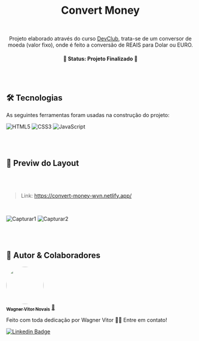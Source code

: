<h1 align="center">Convert Money</h1>

<br>

<p align="center">Projeto elaborado através do curso <a href="https://rodolfomori.com.br/devclub/">DevClub</a>, trata-se de um conversor de moeda (valor fixo), onde é feito a conversão de REAIS para Dolar ou EURO.</p>
<h4 align="center"> 
	🚧 Status: Projeto Finalizado  🚧
</h4>

<br>
<br>

## 🛠 Tecnologias

As seguintes ferramentas foram usadas na construção do projeto:

![HTML5](https://img.shields.io/badge/html5-%23E34F26.svg?style=for-the-badge&logo=html5&logoColor=white)
![CSS3](https://img.shields.io/badge/css3-%231572B6.svg?style=for-the-badge&logo=css3&logoColor=white)
![JavaScript](https://img.shields.io/badge/javascript-%23323330.svg?style=for-the-badge&logo=javascript&logoColor=%23F7DF1E)

<br>
<br>

## 🎨 Previw do Layout

<br>
<br>

>Link: https://convert-money-wvn.netlify.app/

<br>

![Capturar1](https://user-images.githubusercontent.com/89936463/159054533-d07d0a47-9af5-428c-9491-c66cd3dde167.PNG)
![Capturar2](https://user-images.githubusercontent.com/89936463/159054557-2ada22a3-5297-4821-9de0-ea653391ad09.PNG)

<br>
<br>


## 🤝 Autor & Colaboradores

<a href="https://www.linkedin.com/in/wagner-vitor-novais">
 <img style="border-radius: 50%;" src="https://avatars.githubusercontent.com/u/89936463?s=400&u=e299a61a15d52f1558fb44bd041f81fcbaa06b41&v=4" width="100px;" alt=""/>
 <br />
 <sub><b>Wagner Vitor Novais</b></sub></a> <a href="https://github.com/Tsukhiro" title="Wagner">🚀</a>

<br>

Feito com toda dedicação por Wagner Vitor 👋🏽 Entre em contato!

[![Linkedin Badge](https://img.shields.io/badge/-Wagner-blue?style=flat-square&logo=Linkedin&logoColor=white&link=https://www.linkedin.com/in/wagner-vitor-novais/)](https://www.linkedin.com/in/wagner-vitor-novais/)
 
